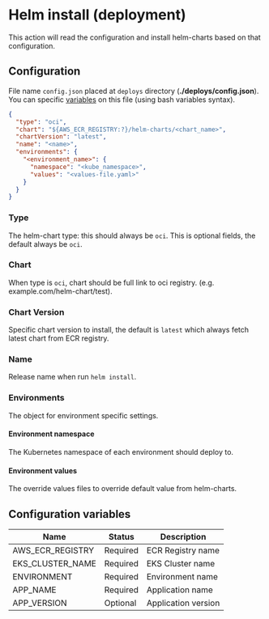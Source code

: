 # Helm install (deployment)

This action will read the configuration and install helm-charts based on that configuration.

## Configuration

File name `config.json` placed at `deploys` directory (**./deploys/config.json**).
You can specific [variables](#configuration-variables) on this file (using bash variables syntax).

```json
{
  "type": "oci",
  "chart": "${AWS_ECR_REGISTRY:?}/helm-charts/<chart_name>",
  "chartVersion": "latest",
  "name": "<name>",
  "environments": {
    "<environment_name>": {
      "namespace": "<kube_namespace>",
      "values": "<values-file.yaml>"
    }
  }
}
```

### Type

The helm-chart type: this should always be `oci`.
This is optional fields, the default always be `oci`.

### Chart

When type is `oci`, chart should be full link to oci registry.
(e.g. example.com/helm-chart/test).

### Chart Version

Specific chart version to install, the default is `latest` which always fetch latest
chart from ECR registry.

### Name

Release name when run `helm install`.

### Environments

The object for environment specific settings.

#### Environment namespace

The Kubernetes namespace of each environment should deploy to.

#### Environment values

The override values files to override default value from helm-charts.

## Configuration variables

| Name             | Status   | Description         |
|------------------|----------|---------------------|
| AWS_ECR_REGISTRY | Required | ECR Registry name   |
| EKS_CLUSTER_NAME | Required | EKS Cluster name    |
| ENVIRONMENT      | Required | Environment name    |
| APP_NAME         | Required | Application name    |
| APP_VERSION      | Optional | Application version |
